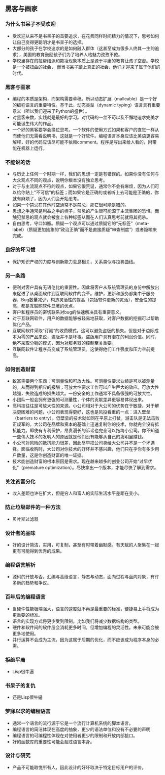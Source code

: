 ## 黑客与画家

### 为什么书呆子不受欢迎
* 受欢迎从来不是书呆子的首要追求，在花费同样时间精力的情况下，思考如何让自己变得更聪明才是书呆子的选择。
* 大部分的孩子在学校追求的是如何融入群体（这甚至成为很多人终其一生的追求），美国的教育鼓励孩子们为了培养人格魅力孜孜不倦。
* 学校里存在的拉帮结派和欺凌现象本质上是源于平庸的教育让孩子空虚。学校是一个被扭曲的社会， 而当书呆子踏上真正的社会，他们才迎来了属于他们的时代。

### 黑客与画家
* 编程的本质是架构，而架构需要草稿。所以动态扩展（malleable）是一个好的编程语言的重要特性。基于此，动态类型（dynamic typing）语言具有重要意义（所以我们迎来了Python的盛世）。
* 对黑客来数，实践就是最好的学习。对代码的一丝不苟以及不懈地追求完美才可能诞生伟大的作品。
* 一个好的黑客要学会换位思考。一个软件的使用方式如果和客户的直觉一样从而使他们无需看说明书，这就是一个好软件。编程语言本身应该比英语更容易解释，好的代码应该尽可能不依赖comment。程序是写出来给人看的，附带能在机器上运行。

### 不能说的话
* 与历史上任何一个时期一样，我们的思想一定是有错误的。如果你没有任何与大众观点不同的观点，说明你根本没有独立思考。
* 对于与主流观点不符的观点，如果它很荒诞，通常你不会有麻烦，因为人们可以给你贴上"不可信"的标签；而如果它是正确的或者听上去可能是正确的，你就有麻烦了，因为人们会开始思考。
* 如果一个禁忌在其他时空通常不是禁忌，那它很可能是错的。
* 思想之争通常是利益之争的幌子。禁忌的产生很可能源于主流集团的恐惧。而触犯禁忌的观点就会被套上各种标签从而在人们认真思考前就将其扼杀。
* 自由思考，守口如瓶。质疑一个观点可以通过质疑它的“元标签”（meta-label）（质疑更加抽象的“政治正确”而不是直接质疑“审查制度”）或者隐喻来完成。

### 良好的坏习惯
* 保护知识产权的力度与创新能力息息相关，关系类似与拉弗曲线。

### 另一条路
* 便利对客户具有无语伦比的重要性。因此将客户从系统管理员的身份中解放出来促进了从桌面软件到互联网软件的变革。维护，更新和服务都集中于服务器，Bug数量减少，构造灵活性的提高（包括软件更新的灵活），安全性的提高，都是互联网软件显著的优点。
* 客户和程序员的密切联系对bug的快速解决具有重要意义。
* 对于互联网软件，用户的数据能够被轻易地获取，对客户数据的挖掘可以帮助优化产品。
* 互联网软件采取“订阅”的收费模式，这可以避免盗版的损失。但是对于边际成本为零的产品来说，盗版并不是坏事。盗版用户具有潜在的利润价值。同时，绝不采取分销的模式，因为对服务器的控制至关重要。
* 互联网软件让程序员变成了系统管理员，这使得他们工作强度和压力空前提高。

### 如何创造财富
* 致富需要两个东西：可测量性和可放大性。可测量性要求业绩是可以被测量的，从而得到相应的报酬；可放大性要求工作可以产生巨大的效应。可放大性越强，失败造成的损失越大。一份安全的工作通常不具备很强的可放大性。
* 小团队一般会拥有更强的可测量性，个体的贡献差异更容易体现出来。
* 高科技往往是可放大性的来源。小公司相对于大公司的优势在于敏捷，对于解决更困难的问题，小公司表现得更好，这也是风投看重的一点：进入壁垒（barriers to entry）。低壁垒的技术就如同在平原上打仗，游击队是无法击败正规军的，大公司在品牌和资本的基础上迅速复制你的技术，你就完全没有抵抗能力。即使有专利保护，昂贵漫长的诉讼也完全可以拖垮小公司。你不知道一些伟大技术的发明人的原因就是他们没有能够从自己的发明里赚钱。
* 小公司对风险的抵抗能力很差，因此尽早把公司卖给大公司并不是一个坏选择。面临收购时，大公司对你技术的好坏并不感兴趣，他们只在乎你有多少用户数量，这是你创造财富的唯一证据。
* 技术能创造财富的根本原因是需求。现在越来越多的创业公司开始“过早优化”（premature optimization）。尽快拿出一个版本，才能尽快了解到需求。

### 关注贫富分化
* 收入差距也许在扩大，但是穷人和富人的实际生活水平差距在变小。

### 防止垃圾邮件的一种方法
* 贝叶斯过滤器

### 设计者的品味
* 好的设计简洁，实用，可复制，甚至有时带着幽默感。有天赋的人聚集在一起更有可能得到优秀的成果。

### 编程语言解析
* 源码的开放与否，汇编与高级语言，静态与动态，面向过程与面向对象，有许多新的趋势和争议。

### 百年后的编程语言
* 当硬件性能极端强大，语言的速度就不再是最重要的标准，便捷易上手将成为更重要的标准。
* 语言的实现方式将更少受到限制，比如我们将减少数据结构的类型。
* 硬件和软件间的软件层会消耗更多时间，但增加编程的灵活性。未来可能会被更多地使用。
* 并行运算不会成为主流，因为这属于后期的优化，而不应该成为程序本身的必需。

### 拒绝平庸
* Lisp很牛逼

### 书呆子的复仇
* 还是Lisp很牛逼

### 梦寐以求的编程语言
* 通常一个语言的流行源于它是一个流行计算机系统的脚本语言。
* 编程语言的简洁体现在高度的抽象，更少的语法单位和没有不必要的声明
* 编程语言的可编程性体现在对使用者更少的限制和开放内部接口。
* 好的函数库的重要性可能会超过语言本身。

### 设计与研究
* 产品不可能取悦所有人，因此设计的好坏取决于特定目标用户的评价。
